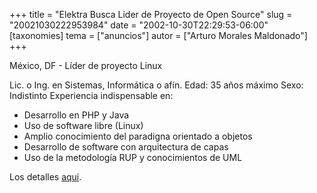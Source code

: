 +++
title = "Elektra Busca Lider de Proyecto de Open Source"
slug = "20021030222953984"
date = "2002-10-30T22:29:53-06:00"
[taxonomies]
tema = ["anuncios"]
autor = ["Arturo Morales Maldonado"]
+++

México, DF - Líder de proyecto Linux

Lic. o Ing. en Sistemas, Informática o afín.
Edad: 35 años máximo
Sexo: Indistinto
Experiencia indispensable en:

-   Desarrollo en PHP y Java
-   Uso de software libre (Linux)
-   Amplio conocimiento del paradigna orientado a objetos
-   Desarrollo de software con arquitectura de capas
-   Uso de la metodología RUP y conocimientos de UML

Los detalles
[aqui](http://jobsearch.occ.com.mx/2002/getjob.asp?ss=&JobID=237992.htm).

